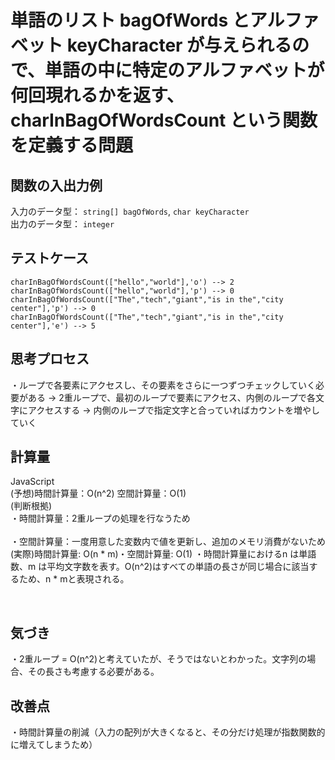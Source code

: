 # 単語のリスト bagOfWords とアルファベット keyCharacter が与えられるので、単語の中に特定のアルファベットが何回現れるかを返す、charInBagOfWordsCount という関数を定義する問題

## 関数の入出力例
入力のデータ型： `string[] bagOfWords`, `char keyCharacter`<br>
出力のデータ型： `integer`<br>

## テストケース
`charInBagOfWordsCount(["hello","world"],'o') --> 2`<br>
`charInBagOfWordsCount(["hello","world"],'p') --> 0`<br>
`charInBagOfWordsCount(["The","tech","giant","is in the","city center"],'p') --> 0`<br>
`charInBagOfWordsCount(["The","tech","giant","is in the","city center"],'e') --> 5`<br>

## 思考プロセス
・ループで各要素にアクセスし、その要素をさらに一つずつチェックしていく必要がある
→ 2重ループで、最初のループで要素にアクセス、内側のループで各文字にアクセスする
→ 内側のループで指定文字と合っていればカウントを増やしていく


## 計算量
JavaScript<br>
(予想)時間計算量：O(n^2) 空間計算量：O(1)<br>
(判断根拠)<br>
・時間計算量：2重ループの処理を行なうため<br><br>
・空間計算量：一度用意した変数内で値を更新し、追加のメモリ消費がないため<br>
(実際)時間計算量: O(n * m)・空間計算量: O(1)
・時間計算量におけるn は単語数、m は平均文字数を表す。O(n^2)はすべての単語の長さが同じ場合に該当するため、n * mと表現される。

<br>

<!-- PHP<br>
時間計算量：O(n)　空間計算量：O(1)<br>
・時間計算量／空間計算量の判断根拠はJavaScriptと同じ<br> -->

## 気づき
・2重ループ = O(n^2)と考えていたが、そうではないとわかった。文字列の場合、その長さも考慮する必要がある。

## 改善点
・時間計算量の削減（入力の配列が大きくなると、その分だけ処理が指数関数的に増えてしまうため）